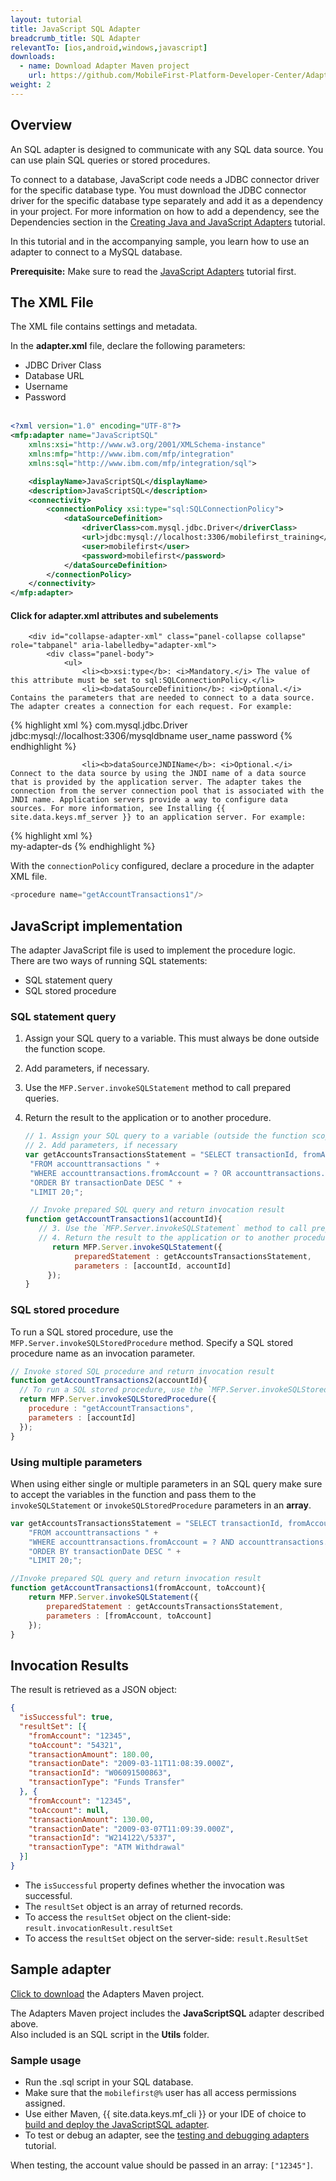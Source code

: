 ```yaml
---
layout: tutorial
title: JavaScript SQL Adapter
breadcrumb_title: SQL Adapter
relevantTo: [ios,android,windows,javascript]
downloads:
  - name: Download Adapter Maven project
    url: https://github.com/MobileFirst-Platform-Developer-Center/Adapters/tree/release80
weight: 2
---
```

<!-- NLS_CHARSET=UTF-8 -->
## Overview
An SQL adapter is designed to communicate with any SQL data source. You can use plain SQL queries or stored procedures.

To connect to a database, JavaScript code needs a JDBC connector driver for the specific database type. You must download the JDBC connector driver for the specific database type separately and add it as a dependency in your project. For more information on how to add a dependency, see the Dependencies section in the [Creating Java and JavaScript Adapters](../../creating-adapters/#dependencies) tutorial.

In this tutorial and in the accompanying sample, you learn how to use an adapter to connect to a MySQL database.

**Prerequisite:** Make sure to read the [JavaScript Adapters](../) tutorial first.

## The XML File
The XML file contains settings and metadata.

In the **adapter.xml** file, declare the following parameters:

 * JDBC Driver Class
 * Database URL
 * Username
 * Password<br/><br/>

```xml
<?xml version="1.0" encoding="UTF-8"?>
<mfp:adapter name="JavaScriptSQL"
	xmlns:xsi="http://www.w3.org/2001/XMLSchema-instance"
	xmlns:mfp="http://www.ibm.com/mfp/integration"
	xmlns:sql="http://www.ibm.com/mfp/integration/sql">

	<displayName>JavaScriptSQL</displayName>
	<description>JavaScriptSQL</description>
	<connectivity>
		<connectionPolicy xsi:type="sql:SQLConnectionPolicy">
			<dataSourceDefinition>
				<driverClass>com.mysql.jdbc.Driver</driverClass>
				<url>jdbc:mysql://localhost:3306/mobilefirst_training</url>
			    <user>mobilefirst</user>
    			<password>mobilefirst</password>
			</dataSourceDefinition>
		</connectionPolicy>
	</connectivity>
</mfp:adapter>
```

<div class="panel-group accordion" id="terminology" role="tablist" aria-multiselectable="false">
    <div class="panel panel-default">
        <div class="panel-heading" role="tab" id="adapter-xml">
            <h4 class="panel-title">
                <a class="preventScroll" role="button" data-toggle="collapse" data-parent="#adapter-xml" data-target="#collapse-adapter-xml" aria-expanded="false" aria-controls="collapse-adapter-xml"><b>Click for adapter.xml attributes and subelements</b></a>
            </h4>
        </div>

        <div id="collapse-adapter-xml" class="panel-collapse collapse" role="tabpanel" aria-labelledby="adapter-xml">
            <div class="panel-body">
                <ul>
                    <li><b>xsi:type</b>: <i>Mandatory.</i> The value of this attribute must be set to sql:SQLConnectionPolicy.</li>
                    <li><b>dataSourceDefinition</b>: <i>Optional.</i> Contains the parameters that are needed to connect to a data source. The adapter creates a connection for each request. For example:

{% highlight xml %}
<connectionPolicy xsi:type="sql:SQLConnectionPolicy">
    <dataSourceDefinition>
        <driverClass>com.mysql.jdbc.Driver</driverClass>
        <url>jdbc:mysql://localhost:3306/mysqldbname</url>
        <user>user_name</user>
        <password>password</password>
    </dataSourceDefinition>
</connectionPolicy>
{% endhighlight %}</li>

                    <li><b>dataSourceJNDIName</b>: <i>Optional.</i> Connect to the data source by using the JNDI name of a data source that is provided by the application server. The adapter takes the connection from the server connection pool that is associated with the JNDI name. Application servers provide a way to configure data sources. For more information, see Installing {{ site.data.keys.mf_server }} to an application server. For example:
                    
{% highlight xml %}                        
<connectionPolicy xsi:type="sql:SQLConnectionPolicy">
    <dataSourceJNDIName>my-adapter-ds</dataSourceJNDIName>
</connectionPolicy>
{% endhighlight %}</li>
                </ul>
            </div>
        </div>
    </div>
</div>


With the `connectionPolicy` configured, declare a procedure in the adapter XML file.

```js
<procedure name="getAccountTransactions1"/>
```

## JavaScript implementation
The adapter JavaScript file is used to implement the procedure logic.  
There are two ways of running SQL statements:

* SQL statement query
* SQL stored procedure

### SQL statement query
1. Assign your SQL query to a variable. This must always be done outside the function scope.
2. Add parameters, if necessary.
3. Use the `MFP.Server.invokeSQLStatement` method to call prepared queries.
4. Return the result to the application or to another procedure.

   ```javascript
   // 1. Assign your SQL query to a variable (outside the function scope)
   // 2. Add parameters, if necessary
   var getAccountsTransactionsStatement = "SELECT transactionId, fromAccount, toAccount, transactionDate, transactionAmount, transactionType " +
    "FROM accounttransactions " +
    "WHERE accounttransactions.fromAccount = ? OR accounttransactions.toAccount = ? " +
    "ORDER BY transactionDate DESC " +
    "LIMIT 20;";

    // Invoke prepared SQL query and return invocation result
   function getAccountTransactions1(accountId){
      // 3. Use the `MFP.Server.invokeSQLStatement` method to call prepared queries
      // 4. Return the result to the application or to another procedure.
         return MFP.Server.invokeSQLStatement({
	          preparedStatement : getAccountsTransactionsStatement,
	          parameters : [accountId, accountId]
        });
   }
   ```       

### SQL stored procedure
To run a SQL stored procedure, use the `MFP.Server.invokeSQLStoredProcedure` method. Specify a SQL stored procedure name as an invocation parameter.

```javascript
// Invoke stored SQL procedure and return invocation result
function getAccountTransactions2(accountId){
  // To run a SQL stored procedure, use the `MFP.Server.invokeSQLStoredProcedure` method
  return MFP.Server.invokeSQLStoredProcedure({
    procedure : "getAccountTransactions",
    parameters : [accountId]
  });
}
```  

### Using multiple parameters
When using either single or multiple parameters in an SQL query make sure to accept the variables in the function and pass them to the `invokeSQLStatement` or `invokeSQLStoredProcedure` parameters in an **array**.

```javascript
var getAccountsTransactionsStatement = "SELECT transactionId, fromAccount, toAccount, transactionDate, transactionAmount, transactionType " +
	"FROM accounttransactions " +
	"WHERE accounttransactions.fromAccount = ? AND accounttransactions.toAccount = ? " +
	"ORDER BY transactionDate DESC " +
	"LIMIT 20;";

//Invoke prepared SQL query and return invocation result
function getAccountTransactions1(fromAccount, toAccount){
	return MFP.Server.invokeSQLStatement({
		preparedStatement : getAccountsTransactionsStatement,
		parameters : [fromAccount, toAccount]
	});
}
```

## Invocation Results
The result is retrieved as a JSON object:

```json
{
  "isSuccessful": true,
  "resultSet": [{
    "fromAccount": "12345",
    "toAccount": "54321",
    "transactionAmount": 180.00,
    "transactionDate": "2009-03-11T11:08:39.000Z",
    "transactionId": "W06091500863",
    "transactionType": "Funds Transfer"
  }, {
    "fromAccount": "12345",
    "toAccount": null,
    "transactionAmount": 130.00,
    "transactionDate": "2009-03-07T11:09:39.000Z",
    "transactionId": "W214122\/5337",
    "transactionType": "ATM Withdrawal"
  }]
}
```
* The `isSuccessful` property defines whether the invocation was successful.
* The `resultSet` object is an array of returned records.
 * To access the `resultSet` object on the client-side: `result.invocationResult.resultSet`
 * To access the `resultSet` object on the server-side: `result.ResultSet`

## Sample adapter
[Click to download](https://github.com/MobileFirst-Platform-Developer-Center/Adapters) the Adapters Maven project.

The Adapters Maven project includes the **JavaScriptSQL** adapter described above.  
Also included is an SQL script in the **Utils** folder.

### Sample usage
* Run the .sql script in your SQL database.
* Make sure that the `mobilefirst@%` user has all access permissions assigned.
* Use either Maven, {{ site.data.keys.mf_cli }} or your IDE of choice to [build and deploy the JavaScriptSQL adapter](../../creating-adapters/).
* To test or debug an adapter, see the [testing and debugging adapters](../../testing-and-debugging-adapters) tutorial.

When testing, the account value should be passed in an array: `["12345"]`.

